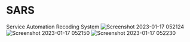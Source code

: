 # SARS
Service Automation Recoding System
![Screenshot 2023-01-17 052124](https://user-images.githubusercontent.com/75847268/212782288-ddc9b035-e7ec-4266-9928-d22657f81863.png)
![Screenshot 2023-01-17 052150](https://user-images.githubusercontent.com/75847268/212782369-6be0c054-24ff-4d67-a21d-57bf1e1151cf.png)
![Screenshot 2023-01-17 052230](https://user-images.githubusercontent.com/75847268/212782380-0491d681-f442-4c05-b0ba-ad50559005f8.png)
